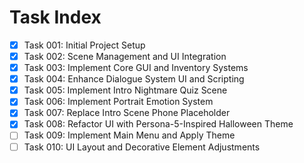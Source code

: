 # Task Index

- [x] Task 001: Initial Project Setup
- [x] Task 002: Scene Management and UI Integration
- [x] Task 003: Implement Core GUI and Inventory Systems
- [x] Task 004: Enhance Dialogue System UI and Scripting
- [x] Task 005: Implement Intro Nightmare Quiz Scene
- [x] Task 006: Implement Portrait Emotion System
- [x] Task 007: Replace Intro Scene Phone Placeholder
- [x] Task 008: Refactor UI with Persona-5-Inspired Halloween Theme
- [ ] Task 009: Implement Main Menu and Apply Theme
- [ ] Task 010: UI Layout and Decorative Element Adjustments
